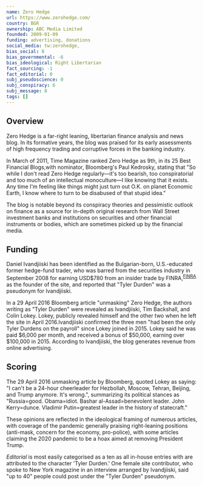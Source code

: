 ```yaml
---
name: Zero Hedge
url: https://www.zerohedge.com/
country: BGR
ownership: ABC Media Limited
founded: 2009-01-09
funding: advertising, donations
social_media: tw:zerohedge,
bias_social: 8
bias_governmental: -6
bias_ideological: Right Libertarian
fact_sourcing: -1
fact_editorial: 0
subj_pseudoscience: 0
subj_conspiracy: 6
subj_message: 8
tags: []
---
```


## Overview
Zero Hedge is a far-right leaning, libertarian finance analysis and news blog. In its formative years, the blog was praised for its early assessments of high frequency trading and corruptive forces in the banking industry.

In March of 2011, Time Magazine ranked Zero Hedge as 9th, in its 25 Best Financial Blogs,with nominator, Bloomberg's Paul Kedrosky, stating that "So while I don't read Zero Hedge regularly—it's too bearish, too conspiratorial and too much of an intellectual monoculture—I like knowing that it exists. Any time I'm feeling like things might just turn out O.K. on planet Economic Earth, I know where to turn to be disabused of that stupid idea."

The blog is notable beyond its conspiracy theories and pessimistic outlook on finance as a source for in-depth original research from Wall Street investment banks and institutions on securities and other financial instruments or bodies, which are sometimes picked up by the financial media.

## Funding
Daniel Ivandjiiski has been identified as the Bulgarian-born, U.S.-educated former hedge-fund trader, who was barred from the securities industry in September 2008 for earning USD$780 from an insider trade by FINRA,<sup>[FINRA](https://brokercheck.finra.org/individual/summary/4445294)</sup> as the founder of the site, and reported that "Tyler Durden" was a pseudonym for Ivandjiiski.

In a 29 April 2016 Bloomberg article "unmasking" Zero Hedge, the authors writing as "Tyler Durden" were revealed as Ivandjiiski, Tim Backshall, and Colin Lokey. Lokey, publicly revealed himself and the other two when he left the site in April 2016.Ivandjiiski confirmed the three men "had been the only Tyler Durdens on the payroll" since Lokey joined in 2015. Lokey said he was paid $6,000 per month, and received a bonus of $50,000, earning over $100,000 in 2015. According to Ivandjiiski, the blog generates revenue from online advertising.

## Scoring
The 29 April 2016 unmasking article by Bloomberg, quoted Lokey as saying: "I can't be a 24-hour cheerleader for Hezbollah, Moscow, Tehran, Beijing, and Trump anymore. It's wrong.", summarizing its political stances as "Russia=good. Obama=idiot. Bashar al-Assad=benevolent leader. John Kerry=dunce. Vladimir Putin=greatest leader in the history of statecraft."

These opinions are reflected in the ideological framing of numerous articles, with coverage of the pandemic generally praising right-leaning positions (anti-mask, concern for the economy, pro-police), with some articles claiming the 2020 pandemic to be a hoax aimed at removing President Trump.

_Editorial_ is most easily categorised as a ten as all in-house entries with are attributed to the character 'Tyler Durden.' One female site contributor, who spoke to New York magazine in an interview arranged by Ivandjiiski, said "up to 40" people could post under the "Tyler Durden" pseudonym.
